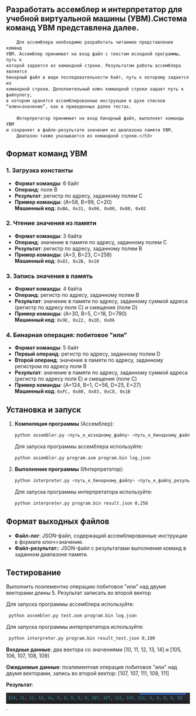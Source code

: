## Разработать ассемблер и интерпретатор для учебной виртуальной машины (УВМ).Система команд УВМ представлена далее. ##
        Для ассемблера необходимо разработать читаемое представление команд
    УВМ. Ассемблер принимает на вход файл с текстом исходной программы, путь к
    которой задается из командной строки. Результатом работы ассемблера является
    бинарный файл в виде последовательности байт, путь к которому задается из
    командной строки. Дополнительный ключ командной строки задает путь к файлулогу, 
    в котором хранятся ассемблированные инструкции в духе списков
    “ключ=значение”, как в приведенных далее тестах.

        Интерпретатор принимает на вход бинарный файл, выполняет команды УВМ
    и сохраняет в файле-результате значения из диапазона памяти УВМ. 
        Диапазон также указывается из командной строки.</h3>

## Формат команд УВМ

### 1. Загрузка константы
- **Формат команды**: 6 байт
- **Операнд**: поле B
- **Результат**: регистр по адресу, заданному полем C
- **Пример команды**: (A=58, B=99, C=20)  
  **Машинный код**: `0xBA, 0x31, 0x00, 0x00, 0x80, 0x02`

### 2. Чтение значения из памяти
- **Формат команды**: 3 байта
- **Операнд**: значение в памяти по адресу, заданному полем C
- **Результат**: регистр по адресу, заданному полем B
- **Пример команды**: (A=3, B=23, C=258)  
  **Машинный код**: `0x83, 0x2B, 0x10`

### 3. Запись значения в память
- **Формат команды**: 4 байта
- **Операнд**: регистр по адресу, заданному полем B
- **Результат**: значение в памяти по адресу, заданному суммой адреса (регистр по адресу поля C) и смещения (поле D)
- **Пример команды**: (A=30, B=5, C=18, D=790)  
  **Машинный код**: `0x9E, 0x22, 0x2D, 0x06`

### 4. Бинарная операция: побитовое "или"
- **Формат команды**: 5 байт
- **Первый операнд**: регистр по адресу, заданному полем D
- **Второй операнд**: значение в памяти по адресу, заданному регистром по адресу поля B
- **Результат**: значение в памяти по адресу, заданному суммой адреса (регистр по адресу поля E) и смещения (поле C)
- **Пример команды**: (A=124, B=1, C=56, D=25, E=27)  
  **Машинный код**: `0xFC, 0x80, 0x03, 0xC8, 0x1B`

## Установка и запуск

1. **Компиляция программы** (Ассемблер):
   ```bash
   python assembler.py <путь_к_исходному_файлу> <путь_к_бинарному_файлу> <путь_к_файлу_логу>
   ```
    Для запуска программы ассемблера используйте:
    ```bash
    python assembler.py program.asm program.bin log.json   
    ```
2. **Выполнение программы** (Интерпретатор):
    ```bash
    python interpreter.py <путь_к_бинарному_файлу> <путь_к_файлу_результатов> <диапазон_памяти>  
    ```
   Для запуска программы интерпретатора используйте:
    ```bash
   python interpreter.py program.bin result.json 0,256 
    ```
## Формат выходных файлов  
- **Файл-лог**: JSON-файл, содержащий ассемблированные инструкции в формате ключ=значение.
- **Файл-результат:**: JSON-файл с результатами выполнения команд в заданном диапазоне памяти.

## Тестирование
Выполнить поэлементно операцию побитовое "или" над двумя векторами длины 5. Результат записать во второй вектор

Для запуска программы ассемблера используйте:
   ```bash
    python assembler.py test.asm program.bin log.json   
   ```
Для запуска программы интерпретатора используйте:
   ```bash
    python interpreter.py program.bin result_test.json 0,100  
   ```
**Входные данные**: два вектора со значениями [10, 11, 12, 13, 14] и [105, 106, 107, 108, 109]

**Ожидаемые данные**: поэлементная операция побитовое "или" над двумя векторами, запись во второй вектор: [107, 107, 111, 109, 111]

**Результат**:

![img.png](img.png)
.